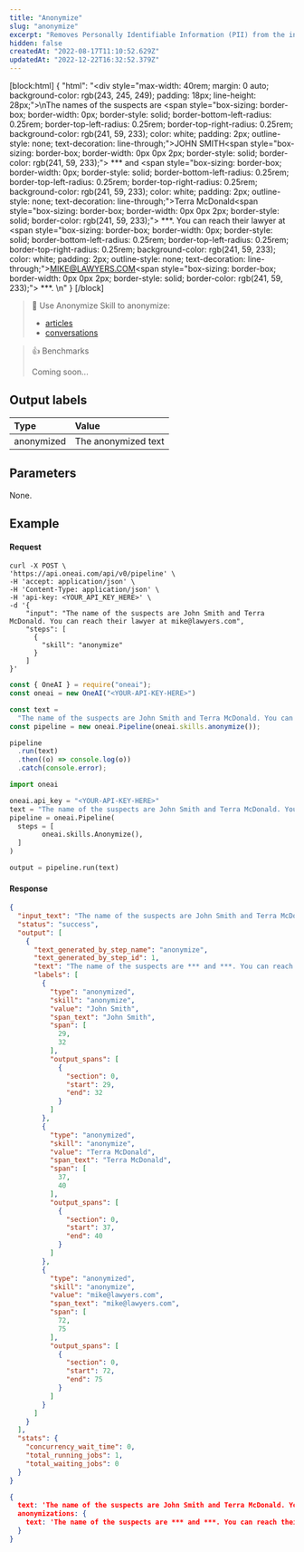 ```yaml
---
title: "Anonymize"
slug: "anonymize"
excerpt: "Removes Personally Identifiable Information (PII) from the input text.\nGenerates a new output."
hidden: false
createdAt: "2022-08-17T11:10:52.629Z"
updatedAt: "2022-12-22T16:32:52.379Z"
---
```

[block:html]
{
  "html": "<div style=\"max-width: 40rem; margin: 0 auto; background-color: rgb(243, 245, 249); padding: 18px; line-height: 28px;\">\nThe names of the suspects are <span style=\"box-sizing: border-box; border-width: 0px; border-style: solid; border-bottom-left-radius: 0.25rem; border-top-left-radius: 0.25rem; border-top-right-radius: 0.25rem; background-color: rgb(241, 59, 233); color: white; padding: 2px; outline-style: none; text-decoration: line-through;\">JOHN SMITH</span><span style=\"box-sizing: border-box; border-width: 0px 0px 2px; border-style: solid; border-color: rgb(241, 59, 233);\"> ***</span> and <span style=\"box-sizing: border-box; border-width: 0px; border-style: solid; border-bottom-left-radius: 0.25rem; border-top-left-radius: 0.25rem; border-top-right-radius: 0.25rem; background-color: rgb(241, 59, 233); color: white; padding: 2px; outline-style: none; text-decoration: line-through;\">Terra McDonald</span><span style=\"box-sizing: border-box; border-width: 0px 0px 2px; border-style: solid; border-color: rgb(241, 59, 233);\"> ***</span>. You can reach their lawyer at <span style=\"box-sizing: border-box; border-width: 0px; border-style: solid; border-bottom-left-radius: 0.25rem; border-top-left-radius: 0.25rem; border-top-right-radius: 0.25rem; background-color: rgb(241, 59, 233); color: white; padding: 2px; outline-style: none; text-decoration: line-through;\">MIKE@LAWYERS.COM</span><span style=\"box-sizing: border-box; border-width: 0px 0px 2px; border-style: solid; border-color: rgb(241, 59, 233);\"> ***</span>.   \n</div>"
}
[/block]



> 📘 Use Anonymize Skill to anonymize:
> 
> - [articles](https://studio.oneai.com/?pipeline=DXewDG)
> - [conversations](https://studio.oneai.com/?pipeline=5c9bCp)

> 👍 Benchmarks
> 
> Coming soon...

## Output labels

| Type       | Value               |
| :--------- | :------------------ |
| anonymized | The anonymized text |

## Parameters

None.

## Example

#### Request

```curl
curl -X POST \
'https://api.oneai.com/api/v0/pipeline' \
-H 'accept: application/json' \
-H 'Content-Type: application/json' \
-H 'api-key: <YOUR_API_KEY_HERE>' \
-d '{
    "input": "The name of the suspects are John Smith and Terra McDonald. You can reach their lawyer at mike@lawyers.com",
    "steps": [
      {
        "skill": "anonymize"
      }   
    ]
}'
```
```javascript Node.js
const { OneAI } = require("oneai");
const oneai = new OneAI("<YOUR-API-KEY-HERE>")

const text =
  "The name of the suspects are John Smith and Terra McDonald. You can reach their lawyer at mike@lawyers.com";
const pipeline = new oneai.Pipeline(oneai.skills.anonymize());

pipeline
  .run(text)
  .then((o) => console.log(o))
  .catch(console.error);
```
```python
import oneai

oneai.api_key = "<YOUR-API-KEY-HERE>"
text = "The name of the suspects are John Smith and Terra McDonald. You can reach their lawyer at mike@lawyers.com"
pipeline = oneai.Pipeline(
  steps = [
		oneai.skills.Anonymize(),
  ]
)

output = pipeline.run(text)
```



#### Response

```json API Response
{
  "input_text": "The name of the suspects are John Smith and Terra McDonald. You can reach their lawyer at mike@lawyers.com",
  "status": "success",
  "output": [
    {
      "text_generated_by_step_name": "anonymize",
      "text_generated_by_step_id": 1,
      "text": "The name of the suspects are *** and ***. You can reach their lawyer at ***",
      "labels": [
        {
          "type": "anonymized",
          "skill": "anonymize",
          "value": "John Smith",
          "span_text": "John Smith",
          "span": [
            29,
            32
          ],
          "output_spans": [
            {
              "section": 0,
              "start": 29,
              "end": 32
            }
          ]
        },
        {
          "type": "anonymized",
          "skill": "anonymize",
          "value": "Terra McDonald",
          "span_text": "Terra McDonald",
          "span": [
            37,
            40
          ],
          "output_spans": [
            {
              "section": 0,
              "start": 37,
              "end": 40
            }
          ]
        },
        {
          "type": "anonymized",
          "skill": "anonymize",
          "value": "mike@lawyers.com",
          "span_text": "mike@lawyers.com",
          "span": [
            72,
            75
          ],
          "output_spans": [
            {
              "section": 0,
              "start": 72,
              "end": 75
            }
          ]
        }
      ]
    }
  ],
  "stats": {
    "concurrency_wait_time": 0,
    "total_running_jobs": 1,
    "total_waiting_jobs": 0
  }
}
```
```json SDKs Response
{
  text: 'The name of the suspects are John Smith and Terra McDonald. You can reach their lawyer at mike@lawyers.com',
  anonymizations: {
    text: 'The name of the suspects are *** and ***. You can reach their lawyer at ***'
  }
}
```